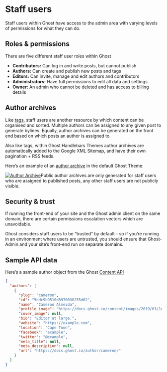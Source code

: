 # Staff users

Staff users within Ghost have access to the admin area with varying levels of permissions for what they can do.

## Roles & permissions

There are five different staff user roles within Ghost

* **Contributors:** Can log in and write posts, but cannot publish
* **Authors:** Can create and publish new posts and tags
* **Editors:** Can invite, manage and edit authors and contributors
* **Administrators:** Have full permissions to edit all data and settings
* **Owner:** An admin who cannot be deleted and has access to billing details

## Author archives

Like [tags](https://ghost.org/docs/publishing/#tags), staff users are another resource by which content can be organised and sorted. Multiple authors can be assigned to any given post to generate bylines. Equally, author archives can be generated on the front end based on which posts an author is assigned to.

Also like tags, within Ghost Handlebars Themes author archives are automatically added to the Google XML Sitemap, and have their own pagination + RSS feeds.

Here’s an example of an [author archive](https://demo.ghost.io/author/martin/) in the default Ghost Theme:

[![Author Archive](https://ghost.org/images/docs/concepts/author-archive_hu89f6f73972391497d77bac6acdaa5b97_69300_1220x0_resize_q100_h2_box.webp)](https://demo.ghost.io/author/martin/)Public author archives are only generated for staff users who are assigned to published posts, any other staff users are not publicly visible.

## Security & trust

If running the front-end of your site and the Ghost admin client on the same domain, there are certain permissions escalation vectors which are unavoidable.

Ghost considers staff users to be “trusted” by default - so if you’re running in an environment where users are untrusted, you should ensure that Ghost-Admin and your site’s front-end run on separate domains.

## Sample API data

Here’s a sample author object from the Ghost [Content API](https://ghost.org/docs/content-api/)

```json
{
  "authors": [
    {
      "slug": "cameron",
      "id": "5ddc9b9510d8970038255d02",
      "name": "Cameron Almeida",
      "profile_image": "https://docs.ghost.io/content/images/2019/03/1c2f492a-a5d0-4d2d-b350-cdcdebc7e413.jpg",
      "cover_image": null,
      "bio": "Editor at large.",
      "website": "https://example.com",
      "location": "Cape Town",
      "facebook": "example",
      "twitter": "@example",
      "meta_title": null,
      "meta_description": null,
      "url": "https://docs.ghost.io/author/cameron/"
    }
  ]
}
```
